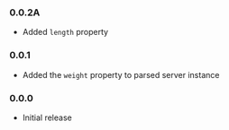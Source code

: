### 0.0.2A

- Added `length` property

### 0.0.1

- Added the `weight` property to parsed server instance

### 0.0.0

- Initial release
